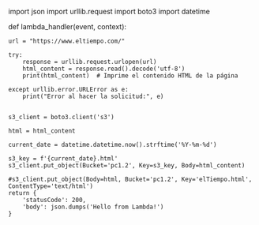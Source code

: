 import json
import urllib.request
import boto3
import datetime

def lambda_handler(event, context):
    
    url = "https://www.eltiempo.com/"

    try:
        response = urllib.request.urlopen(url)
        html_content = response.read().decode('utf-8')
        print(html_content)  # Imprime el contenido HTML de la página
    
    except urllib.error.URLError as e:
        print("Error al hacer la solicitud:", e)
        
    
    s3_client = boto3.client('s3')
    
    html = html_content
    
    current_date = datetime.datetime.now().strftime('%Y-%m-%d')

    s3_key = f'{current_date}.html'
    s3_client.put_object(Bucket='pc1.2', Key=s3_key, Body=html_content)
    
    #s3_client.put_object(Body=html, Bucket='pc1.2', Key='elTiempo.html', ContentType='text/html')
    return {
        'statusCode': 200,
        'body': json.dumps('Hello from Lambda!')
    }

